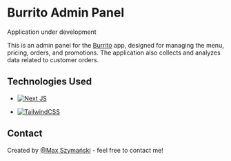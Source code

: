 
# Burrito Admin Panel

Application under development

This is an admin panel for the [Burrito](https://tastyburrito.netlify.app/) app, designed for managing the menu, pricing, orders, and promotions. 
The application also collects and analyzes data related to customer orders.



## Technologies Used

- [![Next JS](https://img.shields.io/badge/Next-black?style=for-the-badge&logo=next.js&logoColor=white)](https://nextjs.org/)
  
- [![TailwindCSS](https://img.shields.io/badge/tailwindcss-%2338B2AC.svg?style=for-the-badge&logo=tailwind-css&logoColor=white)](https://tailwindcss.com/)


## Contact

Created by [@Max Szymański](https://maxszymanski.pl) - feel free to contact me!
